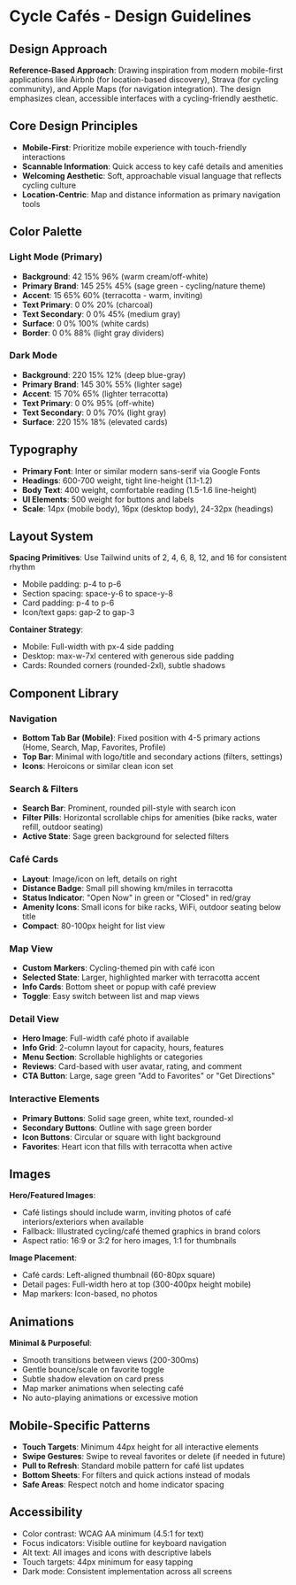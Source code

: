 # Cycle Cafés - Design Guidelines

## Design Approach
**Reference-Based Approach**: Drawing inspiration from modern mobile-first applications like Airbnb (for location-based discovery), Strava (for cycling community), and Apple Maps (for navigation integration). The design emphasizes clean, accessible interfaces with a cycling-friendly aesthetic.

## Core Design Principles
- **Mobile-First**: Prioritize mobile experience with touch-friendly interactions
- **Scannable Information**: Quick access to key café details and amenities
- **Welcoming Aesthetic**: Soft, approachable visual language that reflects cycling culture
- **Location-Centric**: Map and distance information as primary navigation tools

## Color Palette

### Light Mode (Primary)
- **Background**: 42 15% 96% (warm cream/off-white)
- **Primary Brand**: 145 25% 45% (sage green - cycling/nature theme)
- **Accent**: 15 65% 60% (terracotta - warm, inviting)
- **Text Primary**: 0 0% 20% (charcoal)
- **Text Secondary**: 0 0% 45% (medium gray)
- **Surface**: 0 0% 100% (white cards)
- **Border**: 0 0% 88% (light gray dividers)

### Dark Mode
- **Background**: 220 15% 12% (deep blue-gray)
- **Primary Brand**: 145 30% 55% (lighter sage)
- **Accent**: 15 70% 65% (lighter terracotta)
- **Text Primary**: 0 0% 95% (off-white)
- **Text Secondary**: 0 0% 70% (light gray)
- **Surface**: 220 15% 18% (elevated cards)

## Typography
- **Primary Font**: Inter or similar modern sans-serif via Google Fonts
- **Headings**: 600-700 weight, tight line-height (1.1-1.2)
- **Body Text**: 400 weight, comfortable reading (1.5-1.6 line-height)
- **UI Elements**: 500 weight for buttons and labels
- **Scale**: 14px (mobile body), 16px (desktop body), 24-32px (headings)

## Layout System
**Spacing Primitives**: Use Tailwind units of 2, 4, 6, 8, 12, and 16 for consistent rhythm
- Mobile padding: p-4 to p-6
- Section spacing: space-y-6 to space-y-8
- Card padding: p-4 to p-6
- Icon/text gaps: gap-2 to gap-3

**Container Strategy**:
- Mobile: Full-width with px-4 side padding
- Desktop: max-w-7xl centered with generous side padding
- Cards: Rounded corners (rounded-2xl), subtle shadows

## Component Library

### Navigation
- **Bottom Tab Bar (Mobile)**: Fixed position with 4-5 primary actions (Home, Search, Map, Favorites, Profile)
- **Top Bar**: Minimal with logo/title and secondary actions (filters, settings)
- **Icons**: Heroicons or similar clean icon set

### Search & Filters
- **Search Bar**: Prominent, rounded pill-style with search icon
- **Filter Pills**: Horizontal scrollable chips for amenities (bike racks, water refill, outdoor seating)
- **Active State**: Sage green background for selected filters

### Café Cards
- **Layout**: Image/icon on left, details on right
- **Distance Badge**: Small pill showing km/miles in terracotta
- **Status Indicator**: "Open Now" in green or "Closed" in red/gray
- **Amenity Icons**: Small icons for bike racks, WiFi, outdoor seating below title
- **Compact**: 80-100px height for list view

### Map View
- **Custom Markers**: Cycling-themed pin with café icon
- **Selected State**: Larger, highlighted marker with terracotta accent
- **Info Cards**: Bottom sheet or popup with café preview
- **Toggle**: Easy switch between list and map views

### Detail View
- **Hero Image**: Full-width café photo if available
- **Info Grid**: 2-column layout for capacity, hours, features
- **Menu Section**: Scrollable highlights or categories
- **Reviews**: Card-based with user avatar, rating, and comment
- **CTA Button**: Large, sage green "Add to Favorites" or "Get Directions"

### Interactive Elements
- **Primary Buttons**: Solid sage green, white text, rounded-xl
- **Secondary Buttons**: Outline with sage green border
- **Icon Buttons**: Circular or square with light background
- **Favorites**: Heart icon that fills with terracotta when active

## Images
**Hero/Featured Images**: 
- Café listings should include warm, inviting photos of café interiors/exteriors when available
- Fallback: Illustrated cycling/café themed graphics in brand colors
- Aspect ratio: 16:9 or 3:2 for hero images, 1:1 for thumbnails

**Image Placement**:
- Café cards: Left-aligned thumbnail (60-80px square)
- Detail pages: Full-width hero at top (300-400px height mobile)
- Map markers: Icon-based, no photos

## Animations
**Minimal & Purposeful**:
- Smooth transitions between views (200-300ms)
- Gentle bounce/scale on favorite toggle
- Subtle shadow elevation on card press
- Map marker animations when selecting café
- No auto-playing animations or excessive motion

## Mobile-Specific Patterns
- **Touch Targets**: Minimum 44px height for all interactive elements
- **Swipe Gestures**: Swipe to reveal favorites or delete (if needed in future)
- **Pull to Refresh**: Standard mobile pattern for café list updates
- **Bottom Sheets**: For filters and quick actions instead of modals
- **Safe Areas**: Respect notch and home indicator spacing

## Accessibility
- Color contrast: WCAG AA minimum (4.5:1 for text)
- Focus indicators: Visible outline for keyboard navigation
- Alt text: All images and icons with descriptive labels
- Touch targets: 44px minimum for easy tapping
- Dark mode: Consistent implementation across all screens